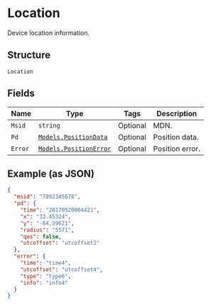 
# Location

Device location information.

## Structure

`Location`

## Fields

| Name | Type | Tags | Description |
|  --- | --- | --- | --- |
| `Msid` | `string` | Optional | MDN. |
| `Pd` | [`Models.PositionData`](../../doc/models/position-data.md) | Optional | Position data. |
| `Error` | [`Models.PositionError`](../../doc/models/position-error.md) | Optional | Position error. |

## Example (as JSON)

```json
{
  "msid": "7892345678",
  "pd": {
    "time": "20170520004421",
    "x": "33.45324",
    "y": "-84.59621",
    "radius": "5571",
    "qos": false,
    "utcoffset": "utcoffset2"
  },
  "error": {
    "time": "time4",
    "utcoffset": "utcoffset4",
    "type": "type6",
    "info": "info4"
  }
}
```

